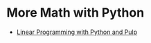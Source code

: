# More Math with Python

- [Linear Programming with Python and Pulp](http://benalexkeen.com/linear-programming-with-python-and-pulp/)
